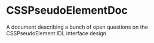 # CSSPseudoElementDoc
A document describing a bunch of open questions on the CSSPseudoElement IDL interface design

